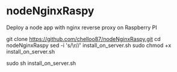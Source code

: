 # nodeNginxRaspy
Deploy a node app  with nginx reverse proxy on Raspberry PI


git clone https://github.com/chelloo87/nodeNginxRaspy.git
cd nodeNginxRaspy
sed -i 's/\r//' install_on_server.sh
sudo chmod +x install_on_server.sh

sudo sh install_on_server.sh
